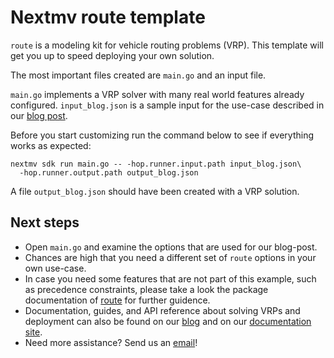 # Nextmv route template

`route` is a modeling kit for vehicle routing problems (VRP). This template
will get you up to speed deploying your own solution.

The most important files created are `main.go` and an input file.

`main.go` implements a VRP solver with many real world features already
configured. `input_blog.json` is a sample input for the use-case described in
our [blog post](https://nextmv.io/blog/TKTK).

Before you start customizing run the command below to see if everything works as
expected:

```
nextmv sdk run main.go -- -hop.runner.input.path input_blog.json\
  -hop.runner.output.path output_blog.json
```

A file `output_blog.json` should have been created with a VRP solution.

## Next steps

* Open `main.go` and examine the options that are used for our blog-post.
* Chances are
  high that you need a different set of `route` options in your own use-case.
* In case you need some features that are not part of this example, such as
  precedence constraints, please take a look the package documentation of
  [route](https://pkg.go.dev/github.com/nextmv-io/sdk/route) for further
  guidence.
* Documentation, guides, and API reference about solving VRPs and deployment can
  also be found on our [blog](https://www.nextmv.io/blog) and on our
  [documentation site](https://docs.nextmv.io).
* Need more assistance? Send us an [email](mailto:support@nextmv.io)!
